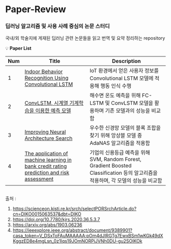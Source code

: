 # Paper-Review

### 딥러닝 알고리즘 및 사용 사례 중심의 논문 스터디
국내/외 학술지에 게재된 딥러닝 관련 논문들을 읽고 번역 및 요약 정리하는 repository

:bulb: **Paper List**

Num|Title|Description
---|---|---
1|[Indoor Behavior Recognition Using Convolutional LSTM](https://github.com/GodJiLee/Paper-Review/blob/90042b1c679ff535f6f90a3732da27a08933074e/%5BPaper%20Review%5D%20Indoor%20Behavior%20Recognition%20Using%20Convolutional%20LSTM.pdf)| IoT 환경에서 얻은 사용자 정보를 Convolutional LSTM 모델에 적용해 행동 인식 수행
2|[ConvLSTM, 시계열 기계학습을 이용한 예측 모델](https://github.com/GodJiLee/Paper-Review/blob/90042b1c679ff535f6f90a3732da27a08933074e/%5BPaper%20Review%5D%20ConvLSTM,%20%EC%8B%9C%EA%B3%84%EC%97%B4%20%EA%B8%B0%EA%B3%84%ED%95%99%EC%8A%B5%EC%9D%84%20%EC%9D%B4%EC%9A%A9%ED%95%9C%20%EC%98%88%EC%B8%A1%20%EB%AA%A8%EB%8D%B8.pdf)|해수면 온도 예측을 위해 FC-LSTM 및 ConvLSTM 모델을 활용하며 기존 모델과의 성능을 비교함
3|[Improving Neural Architecture Search](https://github.com/GodJiLee/Paper-Review/blob/90042b1c679ff535f6f90a3732da27a08933074e/%5BPaper%20Review%5D%20Improving%20Neural%20Architecture%20Search.pdf)|우수한 신경망 모델의 블록 조합을 찾기 위해 앙상블 모델 중 AdaNAS 알고리즘을 적용함
4|[The application of machine learning in bank credit rating prediction and risk assessment](https://github.com/GodJiLee/Paper-Review/blob/4c9725f55c4b56a16923fea680a7ec91d6f499b8/%5BPaper%20Review%5D%20The%20application%20of%20machine%20learning%20in%20bank%20credit%20rating%20prediction%20and%20risk%20assessment.pdf)|기업의 신용등급 예측을 위해 SVM, Random Forest, Gradient Boosted Classification 등의 알고리즘을 적용하며, 각 모델의 성능을 비교함

##  
출처 :    
1. https://scienceon.kisti.re.kr/srch/selectPORSrchArticle.do?cn=DIKO0015063537&dbt=DIKO   
2. https://doi.org/10.7780/kjrs.2020.36.5.3.7   
3. https://arxiv.org/abs/1903.06236   
4. https://ieeexplore.ieee.org/abstract/document/9389901?casa_token=V_DSxToFAuMAAAAA:pOm4dJIRGTg7EwxBSm1wKGk49dXKggzED8e4mgLsn_0z1Iqs19JOmNORPiJVNh0DU-gu2SOIKOk   
